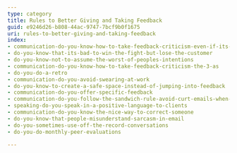 ```yaml
---
type: category
title: Rules to Better Giving and Taking Feedback
guid: e9246d26-b808-44ac-9747-7bcf9b0f1675
uri: rules-to-better-giving-and-taking-feedback
index:
- communication-do-you-know-how-to-take-feedback-criticism-even-if-its-not-your-fault
- do-you-know-that-its-bad-to-win-the-fight-but-lose-the-customer
- do-you-know-not-to-assume-the-worst-of-peoples-intentions
- communication-do-you-know-how-to-take-feedback-criticism-the-3-as
- do-you-do-a-retro
- communication-do-you-avoid-swearing-at-work
- do-you-know-to-create-a-safe-space-instead-of-jumping-into-feedback
- communication-do-you-offer-specific-feedback
- communication-do-you-follow-the-sandwich-rule-avoid-curt-emails-when-correcting-people
- speaking-do-you-speak-in-a-positive-language-to-clients
- communication-do-you-know-the-nice-way-to-correct-someone
- do-you-know-that-people-misunderstand-sarcasm-in-email
- do-you-sometimes-use-off-the-record-conversations
- do-you-do-monthly-peer-evaluations

---
```



